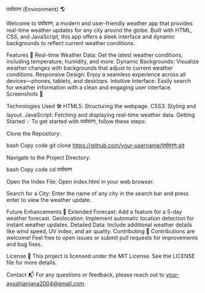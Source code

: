 पर्यावरण (Environment) 🌎


Welcome to पर्यावरण, a modern and user-friendly weather app that provides real-time weather updates for any city around the globe. Built with HTML, CSS, and JavaScript, this app offers a sleek interface and dynamic backgrounds to reflect current weather conditions.

Features 🚀
Real-time Weather Data: Get the latest weather conditions, including temperature, humidity, and more.
Dynamic Backgrounds: Visualize weather changes with backgrounds that adjust to current weather conditions.
Responsive Design: Enjoy a seamless experience across all devices—phones, tablets, and desktops.
Intuitive Interface: Easily search for weather information with a clean and engaging user interface.
Screenshots 📸

Technologies Used 🛠️
HTML5: Structuring the webpage.
CSS3: Styling and layout.
JavaScript: Fetching and displaying real-time weather data.
Getting Started 💡
To get started with पर्यावरण, follow these steps:

Clone the Repository:

bash
Copy code
git clone https://github.com/your-username/पर्यावरण.git


Navigate to the Project Directory:

bash
Copy code
cd पर्यावरण


Open the Index File:
Open index.html in your web browser.

Search for a City:
Enter the name of any city in the search bar and press enter to view the weather update.

Future Enhancements 🔮
Extended Forecast: Add a feature for a 5-day weather forecast.
Geolocation: Implement automatic location detection for instant weather updates.
Detailed Data: Include additional weather details like wind speed, UV index, and air quality.
Contributing 🤝
Contributions are welcome! Feel free to open issues or submit pull requests for improvements and bug fixes.

License 📄
This project is licensed under the MIT License. See the LICENSE file for more details.

Contact 📬
For any questions or feedback, please reach out to your-ayushianjana2004@gmail.com.
